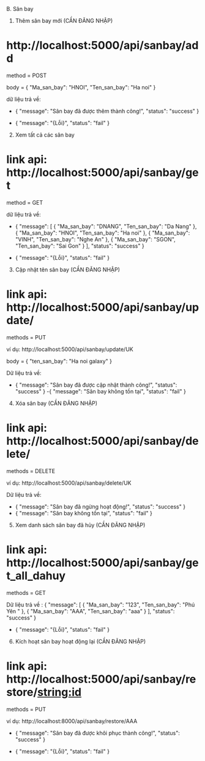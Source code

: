 B. Sân bay


1. Thêm sân bay mới  (CẦN ĐĂNG NHẬP)
# http://localhost:5000/api/sanbay/add 
method = POST
 
body = {
        "Ma_san_bay": "HNOI",
        "Ten_san_bay": "Ha noi"
    }

dữ liệu trả về:

- {
    "message": "Sân bay đã được thêm thành công!",
    "status": "success"
}


- {
    "message": "{Lỗi}",
    "status": "fail"
}


2. Xem tất cả các sân bay
# link api: http://localhost:5000/api/sanbay/get
method = GET

dữ liệu trả về:

- {
    "message": [
        {
            "Ma_san_bay": "DNANG",
            "Ten_san_bay": "Da Nang"
        },
        {
            "Ma_san_bay": "HNOI",
            "Ten_san_bay": "Ha noi"
        },
        {
            "Ma_san_bay": "VINH",
            "Ten_san_bay": "Nghe An"
        },
        {
            "Ma_san_bay": "SGON",
            "Ten_san_bay": "Sai Gon"
        }
    ],
    "status": "success"
}


- {
    "message": "{Lỗi}",
    "status": "fail"
}


3. Cập nhật tên sân bay  (CẦN ĐĂNG NHẬP)
# link api: http://localhost:5000/api/sanbay/update/<id>
methods = PUT

ví dụ: http://localhost:5000/api/sanbay/update/UK

body = {
        "ten_san_bay": "Ha noi galaxy"
    }


Dữ liệu trả về: 
- {
    "message": "Sân bay đã được cập nhật thành công!",
    "status": "success"
}
-{
    "message": "Sân bay không tồn tại",
    "status": "fail"
}


4. Xóa sân bay  (CẦN ĐĂNG NHẬP)
# link api: http://localhost:5000/api/sanbay/delete/<id>
methods = DELETE

ví dụ: http://localhost:5000/api/sanbay/delete/UK

Dữ liệu trả về: 
- {
    "message": "Sân bay đã ngừng hoạt động!",
    "status": "success"
}
- {
    "message": "Sân bay không tồn tại",
    "status": "fail"
}




5. Xem danh sách sân bay đã hủy (CẦN ĐĂNG NHẬP)
# link api: http://localhost:5000/api/sanbay/get_all_dahuy

methods = GET


Dữ liệu trả về :
{
    "message": [
        {
            "Ma_san_bay": "123",
            "Ten_san_bay": "Phú Yên "
        },
        {
            "Ma_san_bay": "AAA",
            "Ten_san_bay": "aaa"
        }
    ],
    "status": "success"
}
- {
    "message": "{Lỗi}",
    "status": "fail"
}


6. Kích hoạt sân bay hoạt động lại   (CẦN ĐĂNG NHẬP)
# link api: http://localhost:5000/api/sanbay/restore/<string:id>
methods = PUT
 
ví dụ:  http://localhost:8000/api/sanbay/restore/AAA

- {
    "message": "Sân bay đã được khôi phục thành công!",
    "status": "success"
}

- {
    "message": "{Lỗi}",
    "status": "fail"
}
